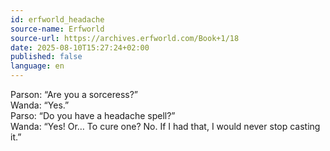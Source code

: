 ```yaml
---
id: erfworld_headache
source-name: Erfworld
source-url: https://archives.erfworld.com/Book+1/18
date: 2025-08-10T15:27:24+02:00
published: false
language: en
---
```


Parson: “Are you a sorceress?”  
Wanda: “Yes.”  
Parso: “Do you have a headache spell?”  
Wanda: “Yes! Or… To cure one? No. If I had that, I would never stop casting it.”
